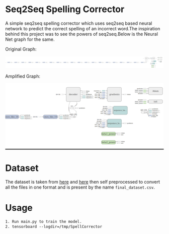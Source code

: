 # Seq2Seq Spelling Corrector
A simple seq2seq spelling corrector which uses seq2seq based neural network to predict the correct spelling of an incorrect word.The inspiration behind this project was to see the powers of seq2seq.Below is the Neural Net graph for the same.

Original Graph:

![graph](/img/graph_raw.png)

Amplified Graph:

![graph](/img/graph_amplified.png)

# Dataset 
The dataset is taken from [here](http://ota.ox.ac.uk/headers/0643.xml) and [here](http://www.dcs.bbk.ac.uk/~ROGER/corpora.html) then self  preprocessed to convert all the files in one format and is present by the name `final_dataset.csv`.

# Usage
```
1. Run main.py to train the model.
2. tensorboard --logdir=/tmp/SpellCorrector
```
